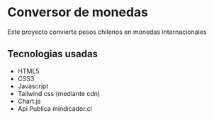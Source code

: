 # Conversor de monedas

Este proyecto convierte pesos chilenos en monedas internacionales

## Tecnologias usadas

- HTML5
- CSS3
- Javascript
- Tailwind css (mediante cdn)
- Chart.js
- Api Publica mindicador.cl